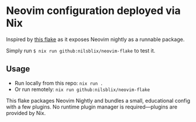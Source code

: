 # Neovim configuration deployed via Nix

Inspired by [this flake](https://github.com/gvolpe/neovim-flake/tree/main) as
it exposes Neovim nightly as a runnable package.

Simply run `$ nix run github:nilsblix/neovim-flake` to test it.

## Usage

- Run locally from this repo: `nix run .`
- Or run remotely: `nix run github:nilsblix/neovim-flake`

This flake packages Neovim Nightly and bundles a small, educational config with
a few plugins. No runtime plugin manager is required—plugins are provided by
Nix.
